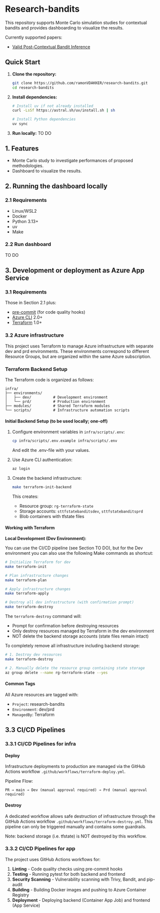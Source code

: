 # Research-bandits

This repository supports Monte Carlo simulation studies for
contextual bandits and provides dashboarding to visualize the results.

Currently supported papers:
- [Valid Post-Contextual Bandit Inference](https://arxiv.org/abs/2505.13897)

## Quick Start

1. **Clone the repository:**
   ```bash
   git clone https://github.com/ramonVDAKKER/research-bandits.git
   cd research-bandits
   ```

2. **Install dependencies:**
   ```bash
   # Install uv if not already installed
   curl -LsSf https://astral.sh/uv/install.sh | sh

   # Install Python dependencies
   uv sync
   ```

3. **Run locally:**
   TO DO

## 1. Features

- Monte Carlo study to investigate performances of proposed methodologies.
- Dashboard to visualize the results.

## 2. Running the dashboard locally

### 2.1 Requirements

- Linux/WSL2
- Docker
- Python 3.13+
- uv
- Make

### 2.2 Run dashboard

TO DO

## 3. Development or deployment as Azure App Service

### 3.1 Requirements

Those in Section 2.1 plus:

- [pre-commit](https://pre-commit.com/) (for code quality hooks)
- [Azure CLI](https://docs.microsoft.com/en-us/cli/azure/install-azure-cli) 2.0+
- [Terraform](https://www.terraform.io/downloads) 1.0+

### 3.2 Azure infrastructure

This project uses Terraform to manage Azure infrastructure with separate dev and prd environments. These environments correspond to different Resource Groups, but are organized within the same Azure subscription.

### Terraform Backend Setup

The Terraform code is organized as follows:

```
infra/
├── environments/
│   ├── dev/          # Development environment
│   └── prd/          # Production environment
├── modules/          # Shared Terraform modules
└── scripts/          # Infrastructure automation scripts
```

#### Initial Backend Setup (to be used locally; one-off)

1. Configure environment variables in `infra/scripts/.env`:
   ```bash
   cp infra/scripts/.env.example infra/scripts/.env
   ```
   And edit the .env-file with your values.

2. Use Azure CLI authentication:
   ```bash
   az login
   ```

2. Create the backend infrastructure:
   ```bash
   make terraform-init-backend
   ```

   This creates:
   - Resource group: `rg-terraform-state`
   - Storage accounts: `sttfstatebanditsdev`, `sttfstatebanditsprd`
   - Blob containers with tfstate files


#### Working with Terraform

**Local Development (Dev Environment):**

You can use the CI/CD pipeline (see Section TO DO), but for the
Dev environment you can also use the following Make commands as shortcut:

```bash
# Initialize Terraform for dev
make terraform-init

# Plan infrastructure changes
make terraform-plan

# Apply infrastructure changes
make terraform-apply

# Destroy all dev infrastructure (with confirmation prompt)
make terraform-destroy
```

The `terraform-destroy` command will:
- Prompt for confirmation before destroying resources
- Only destroy resources managed by Terraform in the dev environment
- NOT delete the backend storage accounts (state files remain intact)

To completely remove all infrastructure including backend storage:
```bash
# 1. Destroy dev resources
make terraform-destroy

# 2. Manually delete the resource group containing state storage
az group delete --name rg-terraform-state --yes
```

#### Common Tags

All Azure resources are tagged with:
- `Project`: research-bandits
- `Environment`: dev/prd
- `ManagedBy`: Terraform

## 3.3 CI/CD Pipelines

### 3.3.1 CI/CD Pipelines for infra

#### Deploy

Infrastructure deployments to production are managed via the GitHub Actions workflow `.github/workflows/terraform-deploy.yml`.

Pipeline Flow:
```
PR → main → Dev (manual approval required) → Prd (manual approval required)
```

#### Destroy

A dedicated workflow allows safe destruction of infrastructure through the GitHub Actions workflow `.github/workflows/terraform-destroy.yml`.
This pipeline can only be triggered manually and contains some guardrails.

Note: backend storage (i.e. tfstate) is NOT destroyed by this workflow.

### 3.3.2 CI/CD Pipelines for app

The project uses GitHub Actions workflows for:
1. **Linting** - Code quality checks using pre-commit hooks
2. **Testing** - Running pytest for both backend and frontend
3. **Security Scanning** - Vulnerability scanning with Trivy, Bandit, and pip-audit
4. **Building** - Building Docker images and pushing to Azure Container Registry
5. **Deployment** - Deploying backend (Container App Job) and frontend (App Service)
